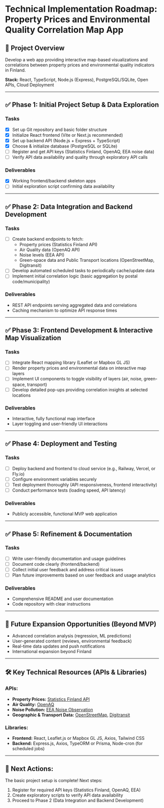 # Technical Implementation Roadmap: Property Prices and Environmental Quality Correlation Map App

## 🎯 Project Overview

Develop a web app providing interactive map-based visualizations and correlations between property prices and environmental quality indicators in Finland.

**Stack:** React, TypeScript, Node.js (Express), PostgreSQL/SQLite, Open APIs, Cloud Deployment

---

## ✅ Phase 1: Initial Project Setup & Data Exploration

### Tasks
- [x] Set up Git repository and basic folder structure
- [x] Initialize React frontend (Vite or Next.js recommended)
- [x] Set up backend API (Node.js + Express + TypeScript)
- [x] Choose & initialize database (PostgreSQL or SQLite)
- [ ] Register and get API keys (Statistics Finland, OpenAQ, EEA noise data)
- [ ] Verify API data availability and quality through exploratory API calls

### Deliverables
- [x] Working frontend/backend skeleton apps
- [ ] Initial exploration script confirming data availability

---

## ✅ Phase 2: Data Integration and Backend Development

### Tasks
- [ ] Create backend endpoints to fetch:
    - Property prices (Statistics Finland API)
    - Air Quality data (OpenAQ API)
    - Noise levels (EEA API)
    - Green-space data and Public Transport locations (OpenStreetMap, Digitransit)
- [ ] Develop automated scheduled tasks to periodically cache/update data
- [ ] Implement initial correlation logic (basic aggregation by postal code/municipality)

### Deliverables
- REST API endpoints serving aggregated data and correlations
- Caching mechanism to optimize API response times

---

## ✅ Phase 3: Frontend Development & Interactive Map Visualization

### Tasks
- [ ] Integrate React mapping library (Leaflet or Mapbox GL JS)
- [ ] Render property prices and environmental data on interactive map layers
- [ ] Implement UI components to toggle visibility of layers (air, noise, green-space, transport)
- [ ] Develop detailed pop-ups providing correlation insights at selected locations

### Deliverables
- Interactive, fully functional map interface
- Layer toggling and user-friendly UI interactions

---

## ✅ Phase 4: Deployment and Testing

### Tasks
- [ ] Deploy backend and frontend to cloud service (e.g., Railway, Vercel, or Fly.io)
- [ ] Configure environment variables securely
- [ ] Test deployment thoroughly (API responsiveness, frontend interactivity)
- [ ] Conduct performance tests (loading speed, API latency)

### Deliverables
- Publicly accessible, functional MVP web application

---

## ✅ Phase 5: Refinement & Documentation

### Tasks
- [ ] Write user-friendly documentation and usage guidelines
- [ ] Document code clearly (frontend/backend)
- [ ] Collect initial user feedback and address critical issues
- [ ] Plan future improvements based on user feedback and usage analytics

### Deliverables
- Comprehensive README and user documentation
- Code repository with clear instructions

---

## 🔮 Future Expansion Opportunities (Beyond MVP)

- Advanced correlation analysis (regression, ML predictions)
- User-generated content (reviews, environmental feedback)
- Real-time data updates and push notifications
- International expansion beyond Finland

---

## 🛠️ Key Technical Resources (APIs & Libraries)

### APIs:
- **Property Prices:** [Statistics Finland API](https://www.stat.fi/org/avoindata/)
- **Air Quality:** [OpenAQ](https://docs.openaq.org/)
- **Noise Pollution:** [EEA Noise Observation](https://noise.eea.europa.eu/)
- **Geographic & Transport Data:** [OpenStreetMap](https://www.openstreetmap.org/), [Digitransit](https://digitransit.fi/en/developers/)

### Libraries:
- **Frontend:** React, Leaflet.js or Mapbox GL JS, Axios, Tailwind CSS
- **Backend:** Express.js, Axios, TypeORM or Prisma, Node-cron (for scheduled jobs)

---

## 🚩 Next Actions:

The basic project setup is complete! Next steps:
1. Register for required API keys (Statistics Finland, OpenAQ, EEA)
2. Create exploratory scripts to verify API data availability
3. Proceed to Phase 2 (Data Integration and Backend Development)
